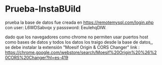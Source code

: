 # Prueba-InstaBUild

prueba la base de datos fue creada en https://remotemysql.com/login.php con user: L6WDSabvqx y passsword: EeuIehqDIW.

dado que los navegadores como chrome no permiten usar puertos host como bases de datos y todos los datos los traigo desde la base de datos,, se debe instalar la extensión "Moesif Origin & CORS Changer" link : https://chrome.google.com/webstore/search/Moesif%20Origin%20%26%20CORS%20Changer?hl=es-419
